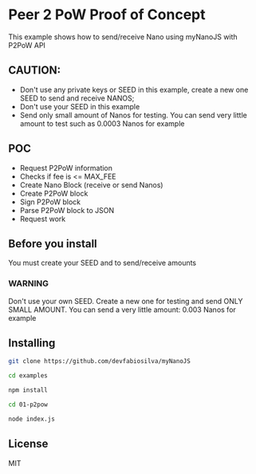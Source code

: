 # Peer 2 PoW Proof of Concept

This example shows how to send/receive Nano using myNanoJS with P2PoW API

## CAUTION:

- Don't use any private keys or SEED in this example, create a new one SEED to send and receive NANOS;
- Don't use your SEED in this example
- Send only small amount of Nanos for testing. You can send very little amount to test such as 0.0003 Nanos for example

## POC

- Request P2PoW information
- Checks if fee is <= MAX_FEE
- Create Nano Block (receive or send Nanos)
- Create P2PoW block
- Sign P2PoW block
- Parse P2PoW block to JSON
- Request work

## Before you install

You must create your SEED and to send/receive amounts

### WARNING

Don't use your own SEED. Create a new one for testing and send ONLY SMALL AMOUNT. You can send a very little amount: 0.003 Nanos for example

## Installing

```sh
git clone https://github.com/devfabiosilva/myNanoJS
```

```sh
cd examples
```

```sh
npm install
```

```sh
cd 01-p2pow
```

```sh
node index.js
```

## License

MIT

